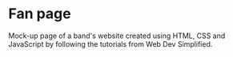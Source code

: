# Fan page

Mock-up page of a band's website created using HTML, CSS and JavaScript by following the tutorials from Web Dev Simplified.

